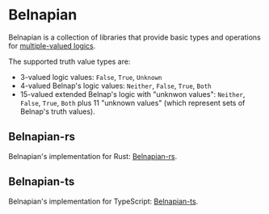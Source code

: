 # Belnapian

Belnapian is a collection of libraries that provide basic types and operations
for [multiple-valued logics](https://en.wikipedia.org/wiki/Many-valued_logic).

The supported truth value types are:
- 3-valued logic values: `False`, `True`, `Unknown`
- 4-valued Belnap's logic values: `Neither`, `False`, `True`, `Both`
- 15-valued extended Belnap's logic with "unknwon values": `Neither`, `False`,
  `True`, `Both` plus 11 "unknown values" (which represent sets of Belnap's
	truth values).

## Belnapian-rs

Belnapian's implementation for Rust: [Belnapian-rs](./belnapian-rs/README.md).

## Belnapian-ts

Belnapian's implementation for TypeScript:
[Belnapian-ts](./belnapian-ts/README.md).
